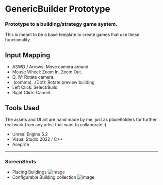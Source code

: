 # GenericBuilder Prototype

### Prototype to a building/strategy game system.
This is meant to be a base template to create games that use these functionality.

## Input Mapping
- ASWD / Arrows: Move camera around.
- Mouse Wheel: Zoom In, Zoom Out.
- Q, W: Rotate camera.
- ,(comma), .(Dot): Rotate preview building
- Left Click: Select/Build
- Right Click: Cancel

## Tools Used
The assets and UI art are hand made by me, just as placeholders for further real work from any artist that want to collaborate :)
- Unreal Engine 5.2
- Visual Studio 2022 / C++
- Aseprite

---
### ScreenShots
* Placing Buildings
![image](https://github.com/Dan2908/GenericBuilder/assets/63173102/cee1b84d-0ca1-4a8d-a410-690f7a669334)
* Configurable Building collection
![image](https://github.com/Dan2908/GenericBuilder/assets/63173102/bc5227cd-df9a-4507-8bf5-92a10a6a8e7e)
